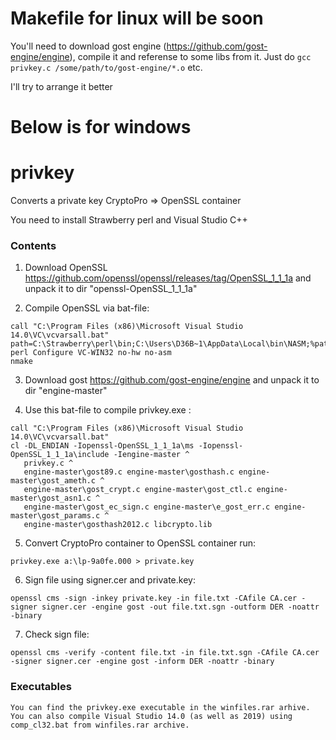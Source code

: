 # Makefile for linux will be soon

You'll need to download gost engine (https://github.com/gost-engine/engine), compile it and referense to some libs from it.
Just do `gcc privkey.c /some/path/to/gost-engine/*.o` etc.

I'll try to arrange it better

# Below is for windows

# privkey
Converts a private key CryptoPro => OpenSSL container

You need to install Strawberry perl and Visual Studio C++

### Contents

1) Download OpenSSL https://github.com/openssl/openssl/releases/tag/OpenSSL_1_1_1a
and unpack it to dir "openssl-OpenSSL_1_1_1a"

2) Compile OpenSSL via bat-file:

~~~
call "C:\Program Files (x86)\Microsoft Visual Studio 14.0\VC\vcvarsall.bat"
path=C:\Strawberry\perl\bin;C:\Users\D36B~1\AppData\Local\bin\NASM;%path%
perl Configure VC-WIN32 no-hw no-asm
nmake
~~~

3) Download gost https://github.com/gost-engine/engine
and unpack it to dir "engine-master"

4) Use this bat-file to compile privkey.exe :

~~~
call "C:\Program Files (x86)\Microsoft Visual Studio 14.0\VC\vcvarsall.bat"
cl -DL_ENDIAN -Iopenssl-OpenSSL_1_1_1a\ms -Iopenssl-OpenSSL_1_1_1a\include -Iengine-master ^
   privkey.c ^
   engine-master\gost89.c engine-master\gosthash.c engine-master\gost_ameth.c ^
   engine-master\gost_crypt.c engine-master\gost_ctl.c engine-master\gost_asn1.c ^
   engine-master\gost_ec_sign.c engine-master\e_gost_err.c engine-master\gost_params.c ^
   engine-master\gosthash2012.c libcrypto.lib
~~~

5) Convert CryptoPro container to OpenSSL container run:
~~~
privkey.exe a:\lp-9a0fe.000 > private.key
~~~

6) Sign file using signer.cer and private.key:
~~~
openssl cms -sign -inkey private.key -in file.txt -CAfile CA.cer -signer signer.cer -engine gost -out file.txt.sgn -outform DER -noattr -binary
~~~

7) Check sign file:
~~~
openssl cms -verify -content file.txt -in file.txt.sgn -CAfile CA.cer -signer signer.cer -engine gost -inform DER -noattr -binary
~~~

### Executables

~~~
You can find the privkey.exe executable in the winfiles.rar arhive.
You can also compile Visual Studio 14.0 (as well as 2019) using comp_cl32.bat from winfiles.rar archive.
~~~
